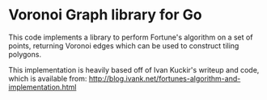 Voronoi Graph library for Go
============================

This code implements a library to perform Fortune's algorithm on a set of
points, returning Voronoi edges which can be used to construct tiling polygons.

This implementation is heavily based off of Ivan Kuckir's writeup and code,
which is available from:
http://blog.ivank.net/fortunes-algorithm-and-implementation.html
